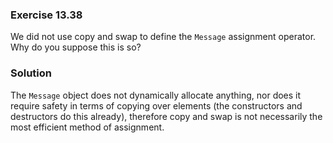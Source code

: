 ### Exercise 13.38

We did not use copy and swap to define the `Message` assignment operator. Why do
you suppose this is so?

### Solution

The `Message` object does not dynamically allocate anything, nor does it require
safety in terms of copying over elements (the constructors and destructors do
this already), therefore copy and swap is not necessarily the most efficient
method of assignment.
